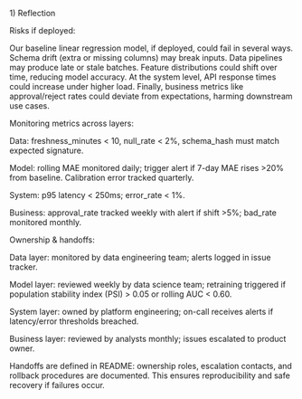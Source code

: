 1\) Reflection 



Risks if deployed:

Our baseline linear regression model, if deployed, could fail in several ways. Schema drift (extra or missing columns) may break inputs. Data pipelines may produce late or stale batches. Feature distributions could shift over time, reducing model accuracy. At the system level, API response times could increase under higher load. Finally, business metrics like approval/reject rates could deviate from expectations, harming downstream use cases.



Monitoring metrics across layers:



Data: freshness\_minutes < 10, null\_rate < 2%, schema\_hash must match expected signature.



Model: rolling MAE monitored daily; trigger alert if 7-day MAE rises >20% from baseline. Calibration error tracked quarterly.



System: p95 latency < 250ms; error\_rate < 1%.



Business: approval\_rate tracked weekly with alert if shift >5%; bad\_rate monitored monthly.



Ownership \& handoffs:



Data layer: monitored by data engineering team; alerts logged in issue tracker.



Model layer: reviewed weekly by data science team; retraining triggered if population stability index (PSI) > 0.05 or rolling AUC < 0.60.



System layer: owned by platform engineering; on-call receives alerts if latency/error thresholds breached.



Business layer: reviewed by analysts monthly; issues escalated to product owner.



Handoffs are defined in README: ownership roles, escalation contacts, and rollback procedures are documented. This ensures reproducibility and safe recovery if failures occur.

